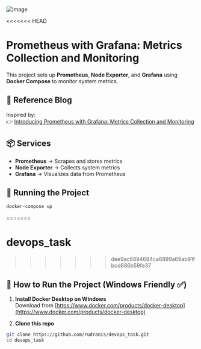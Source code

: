 ![image](https://github.com/user-attachments/assets/77fb75d1-40f4-41fc-8ce4-852043bb0cae)



<<<<<<< HEAD
# Prometheus with Grafana: Metrics Collection and Monitoring

This project sets up **Prometheus**, **Node Exporter**, and **Grafana** using **Docker Compose** to monitor system metrics.

## 📄 Reference Blog

Inspired by:  
👉 [Introducing Prometheus with Grafana: Metrics Collection and Monitoring](https://geekpaul.medium.com/introducing-prometheus-with-grafana-metrics-collection-and-monitoring-36ca88ac4332)

## 📦 Services

- **Prometheus** → Scrapes and stores metrics
- **Node Exporter** → Collects system metrics
- **Grafana** → Visualizes data from Prometheus

## 🚀 Running the Project

```bash
docker-compose up
```
=======
# devops_task
>>>>>>> dee9ac6894684ca6899a69ab91fbcd686b59fe37




## 🚀 How to Run the Project (Windows Friendly ✅)

1. **Install Docker Desktop on Windows**  
   Download from [https://www.docker.com/products/docker-desktop](https://www.docker.com/products/docker-desktop)

2. **Clone this repo**

```bash
git clone https://github.com/rudranis/devops_task.git
cd devops_task
